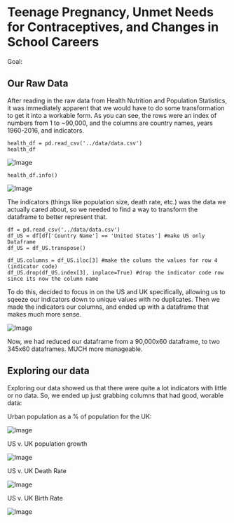 # Teenage Pregnancy, Unmet Needs for Contraceptives, and Changes in School Careers

Goal: 


## Our Raw Data



After reading in the raw data from Health Nutrition and Population Statistics, it was immediately apparent that we would have to do some transformation to get it into a workable form. As you can see, the rows were an index of numbers from 1 to ~90,000, and the columns are country names, years 1960-2016, and indicators.

```
health_df = pd.read_csv('../data/data.csv')
health_df
```
![Image](https://imgur.com/JSbVIxv)

```
health_df.info()
```
![Image](https://imgur.com/kmSFYlx)

The indicators (things like population size, death rate, etc.) was the data we actually cared about, so we needed to find a way to transform the dataframe to better represent that.

```
df = pd.read_csv('../data/data.csv')
df_US = df[df['Country Name'] == 'United States'] #make US only Dataframe
df_US = df_US.transpose()

df_US.columns = df_US.iloc[3] #make the colums the values for row 4 (indicator code) 
df_US.drop(df_US.index[3], inplace=True) #drop the indicator code row since its now the column name
```
To do this, decided to focus in on the US and UK specifically, allowing us to sqeeze our indicators down to unique values with no duplicates. Then we made the indicators our columns, and ended up with a dataframe that makes much more sense. 

![Image](https://imgur.com/HWzINGo)

Now, we had reduced our dataframe from a 90,000x60 dataframe, to two 345x60 dataframes. MUCH more manageable.

## Exploring our data

Exploring our data showed us that there were quite a lot indicators with little or no data. So, we ended up just grabbing columns that had good, worable data:

Urban population as a % of population for the UK:

![Image](https://i.imgur.com/xYGvo1o.png)

US v. UK population growth

![Image](https://i.imgur.com/zoAuH7j.png)

US v. UK Death Rate

![Image](https://i.imgur.com/M0DnwAH.png)

US v. UK Birth Rate

![Image](https://i.imgur.com/KQ8SqkT.png)
